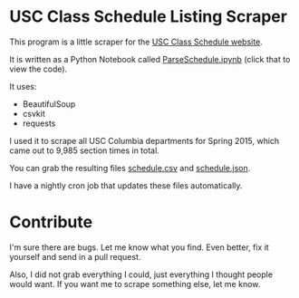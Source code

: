 # USC Class Schedule Listing Scraper

This program is a little scraper for the [USC Class Schedule website](https://ssb.onecarolina.sc.edu/BANP/bwckschd.p_disp_dyn_sched).

It is written as a Python Notebook called [ParseSchedule.ipynb](http://nbviewer.ipython.org/github/USCSoftware/parseclassschedule/blob/master/ParseSchedule.ipynb) (click that to view the code).

It uses:

* BeautifulSoup
* csvkit
* requests

I used it to scrape all USC Columbia departments for Spring 2015, which came out to 9,985 section times in total.

You can grab the resulting files [schedule.csv](http://jmvidal.cse.sc.edu/schedule/schedule.csv) and [schedule.json](http://jmvidal.cse.sc.edu/schedule/schedule.json).

I have a nightly cron job that updates these files automatically.

# Contribute

I'm sure there are bugs. Let me know what you find. Even better, fix it yourself and send in a pull request.

Also, I did not grab everything I could, just everything I thought people would want. If you want me to scrape something else, let me know.

